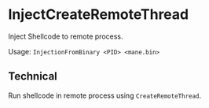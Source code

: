 # InjectCreateRemoteThread

Inject Shellcode to remote process.

Usage: `InjectionFromBinary <PID> <mane.bin>`

## Technical

Run shellcode in remote process using `CreateRemoteThread`.
